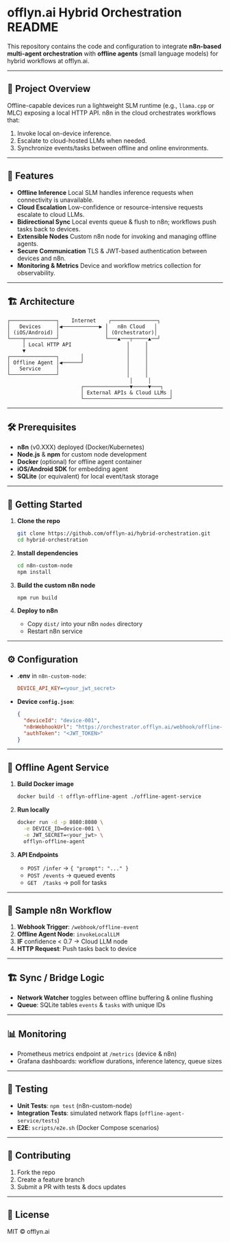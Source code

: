 # offlyn.ai Hybrid Orchestration README

This repository contains the code and configuration to integrate **n8n-based multi-agent orchestration** with **offline agents** (small language models) for hybrid workflows at offlyn.ai.

---

## 📖 Project Overview

Offline-capable devices run a lightweight SLM runtime (e.g., `llama.cpp` or MLC) exposing a local HTTP API. n8n in the cloud orchestrates workflows that:

1. Invoke local on-device inference.
2. Escalate to cloud-hosted LLMs when needed.
3. Synchronize events/tasks between offline and online environments.

---

## 🚀 Features

* **Offline Inference**
  Local SLM handles inference requests when connectivity is unavailable.
* **Cloud Escalation**
  Low-confidence or resource-intensive requests escalate to cloud LLMs.
* **Bidirectional Sync**
  Local events queue & flush to n8n; workflows push tasks back to devices.
* **Extensible Nodes**
  Custom n8n node for invoking and managing offline agents.
* **Secure Communication**
  TLS & JWT-based authentication between devices and n8n.
* **Monitoring & Metrics**
  Device and workflow metrics collection for observability.

---

## 🏗️ Architecture

```text
┌───────────────┐    Internet    ┌───────────────┐
│   Devices     │◀────────────▶ │   n8n Cloud   │
│ (iOS/Android) │               │ (Orchestrator)│
└────┬──────────┘               └───▲───┬─────▲──┘
     │ Local HTTP API                  │     │
     ▼                                 │     │
┌───────────────┐       │              │     │
│ Offline Agent │◀──────┘              │     │
│   Service     │                      │     │
└───────────────┘                      │     │
                                        │     │
                        ┌───────────────▼─────▼───┐
                        │ External APIs & Cloud LLMs │
                        └────────────────────────────┘
```

---

## 🛠️ Prerequisites

* **n8n** (v0.XXX) deployed (Docker/Kubernetes)
* **Node.js** & **npm** for custom node development
* **Docker** (optional) for offline agent container
* **iOS/Android SDK** for embedding agent
* **SQLite** (or equivalent) for local event/task storage

---

## 🔧 Getting Started

1. **Clone the repo**

   ```bash
   git clone https://github.com/offlyn-ai/hybrid-orchestration.git
   cd hybrid-orchestration
   ```
2. **Install dependencies**

   ```bash
   cd n8n-custom-node
   npm install
   ```
3. **Build the custom n8n node**

   ```bash
   npm run build
   ```
4. **Deploy to n8n**

   * Copy `dist/` into your n8n `nodes` directory
   * Restart n8n service

---

## ⚙️ Configuration

* **.env** in `n8n-custom-node`:

  ```ini
  DEVICE_API_KEY=<your_jwt_secret>
  ```
* **Device `config.json`**:

  ```json
  {
    "deviceId": "device-001",
    "n8nWebhookUrl": "https://orchestrator.offlyn.ai/webhook/offline-event",
    "authToken": "<JWT_TOKEN>"
  }
  ```

---

## 📡 Offline Agent Service

1. **Build Docker image**

   ```bash
   docker build -t offlyn-offline-agent ./offline-agent-service
   ```
2. **Run locally**

   ```bash
   docker run -d -p 8080:8080 \
     -e DEVICE_ID=device-001 \
     -e JWT_SECRET=<your_jwt> \
     offlyn-offline-agent
   ```
3. **API Endpoints**

   * `POST /infer` → `{ "prompt": "..." }`
   * `POST /events` → queued events
   * `GET  /tasks` → poll for tasks

---

## 🔄 Sample n8n Workflow

1. **Webhook Trigger**: `/webhook/offline-event`
2. **Offline Agent Node**: `invokeLocalLLM`
3. **IF** confidence < 0.7 → Cloud LLM node
4. **HTTP Request**: Push tasks back to device

---

## 🏗️ Sync / Bridge Logic

* **Network Watcher** toggles between offline buffering & online flushing
* **Queue**: SQLite tables `events` & `tasks` with unique IDs

---

## 📊 Monitoring

* Prometheus metrics endpoint at `/metrics` (device & n8n)
* Grafana dashboards: workflow durations, inference latency, queue sizes

---

## 🧪 Testing

* **Unit Tests**: `npm test` (n8n-custom-node)
* **Integration Tests**: simulated network flaps (`offline-agent-service/tests`)
* **E2E**: `scripts/e2e.sh` (Docker Compose scenarios)

---

## 🤝 Contributing

1. Fork the repo
2. Create a feature branch
3. Submit a PR with tests & docs updates

---

## 📝 License

MIT © offlyn.ai
